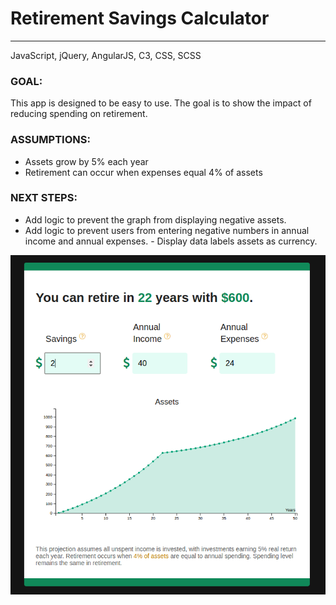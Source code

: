 # Retirement Savings Calculator
___

JavaScript, jQuery, AngularJS, C3, CSS, SCSS

### GOAL:
This app is designed to be easy to use. The goal is to show the impact of reducing spending on retirement.

### ASSUMPTIONS:
- Assets grow by 5% each year
- Retirement can occur when expenses equal 4% of assets


### NEXT STEPS:

- Add logic to prevent the graph from displaying negative assets.
- Add logic to prevent users from entering negative numbers in annual income and annual expenses. - Display data labels assets as currency.


![Calculator](./page.png "Calculator")
